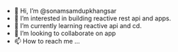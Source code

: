 - 👋 Hi, I’m @sonamsamdupkhangsar
- 👀 I’m interested in building reactive rest api and apps.
- 🌱 I’m currently learning reactive api and cd.
- 💞️ I’m looking to collaborate on app
- 📫 How to reach me ...

<!---
sonamsamdupkhangsar/sonamsamdupkhangsar is a ✨ special ✨ repository because its `README.md` (this file) appears on your GitHub profile.
You can click the Preview link to take a look at your changes.
--->
